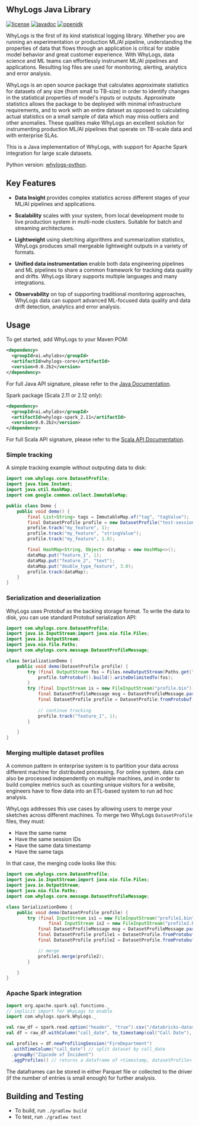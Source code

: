 ## WhyLogs Java Library
[![license](https://img.shields.io/github/license/whylabs/whylogs-java)](https://github.com/whylabs/whylogs-java/blob/mainline/LICENSE)
[![javadoc](https://javadoc.io/badge2/ai.whylabs/whylogs-core/javadoc.svg)](https://javadoc.io/doc/ai.whylabs/whylogs-core)
[![openjdk](https://img.shields.io/badge/opendjk-%3E=1.8-green)](https://openjdk.java.net)

WhyLogs is the first of its kind statistical logging library. Whether you are running an experimentation or production ML/AI pipeline, understanding the properties of data that flows through an application is critical for stable model behavior and great customer experience. With WhyLogs, data science and ML teams can effortlessly instrument ML/AI pipelines and applications. Resulting log files are used for monitoring, alerting, analytics and error analysis.

WhyLogs is an open source package that calculates approximate statistics for datasets of any size (from small to TB-size) in order to identify changes in the statistical properties of model's inputs or outputs. Approximate statistics allows the package to be deployed with minimal infrastructure requirements, and to work with an entire dataset as opposed to calculating actual statistics on a small sample of data which may miss outliers and other anomalies. These qualities make WhyLogs an excellent solution for instrumenting production ML/AI pipelines that operate on TB-scale data and with enterprise SLAs.
 
This is a Java implementation of WhyLogs, with support for Apache Spark integration for large scale datasets.

Python version: [whylogs-python](https://github.com/whylabs/whylogs-python).

## Key Features

* **Data Insight** provides complex statistics across different stages of your ML/AI pipelines and applications.

* **Scalability** scales with your system, from local development mode to live production system in multi-node clusters. Suitable for batch and streaming architectures. 

* **Lightweight** using sketching algorithms and summarization statistics, WhyLogs produces small mergeable lightweight
  outputs in a variety of formats.

* **Unified data instrumentation** enable both data engineering pipelines and ML pipelines to share a common framework for tracking data quality and drifts. WhyLogs library supports multiple languages and many integrations. 
  
* **Observability** on top of supporting traditional monitoring approaches, WhyLogs data can support advanced ML-focused data quality and data drift detection, analytics and error analysis. 

## Usage


To get started, add WhyLogs to your Maven POM:
```xml
<dependency>
  <groupId>ai.whylabs</groupId>
  <artifactId>whylogs-core</artifactId>
  <version>0.0.2b2</version>
</dependency>
```
For full Java API signature, please refer to the [Java Documentation](https://www.javadoc.io/doc/ai.whylabs/whylogs-core/latest/index.html).

Spark package (Scala 2.11 or 2.12 only):
```xml
<dependency>
  <groupId>ai.whylabs</groupId>
  <artifactId>whylogs-spark_2.11</artifactId>
  <version>0.0.2b2</version>
</dependency>
```
For full Scala API signature, please refer to the [Scala API Documentation](https://javadoc.io/doc/ai.whylabs/whylogs-spark_2.11/latest/index.html).


### Simple tracking
A simple tracking example without outputing data to disk:

```java
import com.whylogs.core.DatasetProfile;
import java.time.Instant;
import java.util.HashMap;
import com.google.common.collect.ImmutableMap;

public class Demo {
    public void demo() {
        final List<String> tags = ImmutableMap.of("tag", "tagValue");
        final DatasetProfile profile = new DatasetProfile("test-session", Instant.now(), tags);
        profile.track("my_feature", 1);
        profile.track("my_feature", "stringValue");
        profile.track("my_feature", 1.0);

        final HashMap<String, Object> dataMap = new HashMap<>();
        dataMap.put("feature_1", 1);
        dataMap.put("feature_2", "text");
        dataMap.put("double_type_feature", 3.0);
        profile.track(dataMap);
    }
}
```

### Serialization and deserialization
WhyLogs uses Protobuf as the backing storage format. To write the data to disk, you can use standard Protobuf
serialization API:

```java
import com.whylogs.core.DatasetProfile;
import java.io.InputStream;import java.nio.file.Files;
import java.io.OutputStream;
import java.nio.file.Paths;
import com.whylogs.core.message.DatasetProfileMessage;

class SerializationDemo {
    public void demo(DatasetProfile profile) {
        try (final OutputStream fos = Files.newOutputStream(Paths.get("profile.bin"))) {
            profile.toProtobuf().build().writeDelimitedTo(fos);
        }
        try (final InputStream is = new FileInputStream("profile.bin")) {
            final DatasetProfileMessage msg = DatasetProfileMessage.parseDelimitedFrom(is);
            final DatasetProfile profile = DatasetProfile.fromProtobuf(msg);
            
            // continue tracking
            profile.track("feature_1", 1);
        }

    }
}
```
### Merging multiple dataset profiles
A common pattern in enterprise system is to partition your data across different machine for distributed processing. For
online system, data can also be processed independently on multiple machines, and in order to build complex metrics such
as counting unique visitors for a website, engineers have to flow data into an ETL-based system to run ad hoc analysis.

WhyLogs addresses this use cases by allowing users to merge your sketches across different machines. To merge two WhyLogs
`DatasetProfile` files, they must:
* Have the same name
* Have the same session IDs
* Have the same data timestamp
* Have the same tags

In that case, the merging code looks like this:

```java
import com.whylogs.core.DatasetProfile;
import java.io.InputStream;import java.nio.file.Files;
import java.io.OutputStream;
import java.nio.file.Paths;
import com.whylogs.core.message.DatasetProfileMessage;

class SerializationDemo {
    public void demo(DatasetProfile profile) {
        try (final InputStream is1 = new FileInputStream("profile1.bin");
                final InputStream is2 = new FileInputStream("profile2.bin")) {
            final DatasetProfileMessage msg = DatasetProfileMessage.parseDelimitedFrom(is);
            final DatasetProfile profile1 = DatasetProfile.fromProtobuf(DatasetProfileMessage.parseDelimitedFrom(is1));
            final DatasetProfile profile2 = DatasetProfile.fromProtobuf(DatasetProfileMessage.parseDelimitedFrom(is2));

            // merge
            profile1.merge(profile2);
        }

    }
}
```
### Apache Spark integration
```scala
import org.apache.spark.sql.functions._
// implicit import for WhyLogs to enable
import com.whylogs.spark.WhyLogs._

val raw_df = spark.read.option("header", "true").csv("/databricks-datasets/timeseries/Fires/Fire_Department_Calls_for_Service.csv")
val df = raw_df.withColumn("call_date", to_timestamp(col("Call Date"), "MM/dd/YYYY"))

val profiles = df.newProfilingSession("FireDepartment")
  .withTimeColumn("call_date") // split dataset by call_date
  .groupBy("Zipcode of Incident")
  .aggProfiles() // returns a dataframe of <timestamp, datasetProfile> entries

```
The dataframes can be stored in either Parquet file or collected to the driver (if the number of entries is small enough)
for further analysis.

## Building and Testing
* To build, run `./gradlew build`
* To test, run `./gradlew test`
